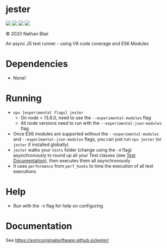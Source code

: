 # jester
[![](https://github.com/sonicoriginalsoftware/jester/workflows/test/badge.svg)](https://github.com/sonicoriginalsoftware/jester/actions)
[![](https://github.com/sonicoriginalsoftware/jester/workflows/coverage/badge.svg)](https://github.com/sonicoriginalsoftware/jester/actions)
[![](https://github.com/sonicoriginalsoftware/jester/workflows/publish/badge.svg)](https://github.com/sonicoriginalsoftware/jester/actions)
[![](https://github.com/sonicoriginalsoftware/jester/workflows/document/badge.svg)](https://github.com/sonicoriginalsoftware/jester/actions)

© 2020 Nathan Blair

An async JS test runner - using V8 code coverage and ES6 Modules

# Dependencies
- None!

# Running
- `npx [experimental flags] jester`
  - On node < 13.8.0, need to use the `--experimental-modules` flag
  - All node versions need to run with the `--experimental-json-modules` flag
- Once ES6 modules are supported without the `--experimental-modules` and `--experimental-json-modules` flags, you can just run `npx jester` (or `jester` if installed globally)
- `jester` walks your `tests` folder (change using the `-d` flag) asynchronously to round up all your Test classes (see [Test Documentation](https://sonicoriginalsoftware.github.io/jester/Test.html)), then executes them all asynchronously
- It uses `performance` from `perf_hooks` to time the execution of all test executions

# Help
- Run with the `-h` flag for help on configuring

# Documentation
See https://sonicoriginalsoftware.github.io/jester/

